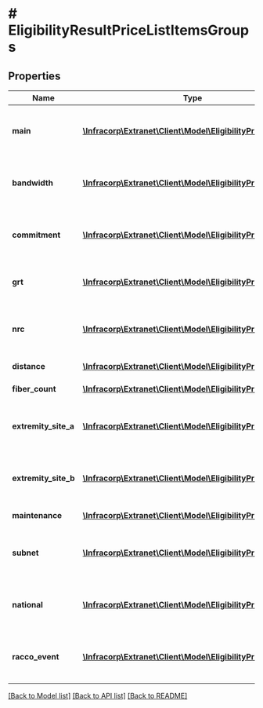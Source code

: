 # # EligibilityResultPriceListItemsGroups

## Properties

Name | Type | Description | Notes
------------ | ------------- | ------------- | -------------
**main** | [**\Infracorp\Extranet\Client\Model\EligibilityPriceListItem[]**](EligibilityPriceListItem.md) | Main product group, contains on item with base price | [optional]
**bandwidth** | [**\Infracorp\Extranet\Client\Model\EligibilityPriceListItem[]**](EligibilityPriceListItem.md) | Bandwidth product group, list available bandwidths | [optional]
**commitment** | [**\Infracorp\Extranet\Client\Model\EligibilityPriceListItem[]**](EligibilityPriceListItem.md) | Commitment product group, list available commitments | [optional]
**grt** | [**\Infracorp\Extranet\Client\Model\EligibilityPriceListItem[]**](EligibilityPriceListItem.md) | GRT product group, list available GRT options | [optional]
**nrc** | [**\Infracorp\Extranet\Client\Model\EligibilityPriceListItem[]**](EligibilityPriceListItem.md) | NRC product group, contain one item in most cases | [optional]
**distance** | [**\Infracorp\Extranet\Client\Model\EligibilityPriceListItem[]**](EligibilityPriceListItem.md) | Used in FON offers | [optional]
**fiber_count** | [**\Infracorp\Extranet\Client\Model\EligibilityPriceListItem[]**](EligibilityPriceListItem.md) | Used in FON offers | [optional]
**extremity_site_a** | [**\Infracorp\Extranet\Client\Model\EligibilityPriceListItem[]**](EligibilityPriceListItem.md) | Used in FON offers, describes the extremity A | [optional]
**extremity_site_b** | [**\Infracorp\Extranet\Client\Model\EligibilityPriceListItem[]**](EligibilityPriceListItem.md) | Used in FON offers, describes the extremity B | [optional]
**maintenance** | [**\Infracorp\Extranet\Client\Model\EligibilityPriceListItem[]**](EligibilityPriceListItem.md) | Used in FON offers | [optional]
**subnet** | [**\Infracorp\Extranet\Client\Model\EligibilityPriceListItem[]**](EligibilityPriceListItem.md) | Used in L3 offers, list available subnets sizes | [optional]
**national** | [**\Infracorp\Extranet\Client\Model\EligibilityPriceListItem[]**](EligibilityPriceListItem.md) | Used in L2 offers, list available national options | [optional]
**racco_event** | [**\Infracorp\Extranet\Client\Model\EligibilityPriceListItem[]**](EligibilityPriceListItem.md) | Used in event offers, list available racco event options | [optional]

[[Back to Model list]](../../README.md#models) [[Back to API list]](../../README.md#endpoints) [[Back to README]](../../README.md)

